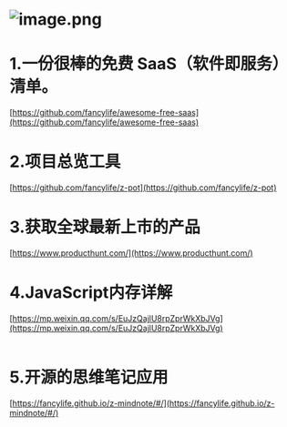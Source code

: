 # ![image.png](https://cdn.nlark.com/yuque/0/2021/png/132503/1624245865868-f6eaa692-bb38-4784-9aa4-2ae18feab401.png#clientId=udb5ba6c5-f58c-4&from=paste&height=1618&id=ufbd89d9f&margin=%5Bobject%20Object%5D&name=image.png&originHeight=1618&originWidth=1080&originalType=binary&ratio=1&size=2738073&status=done&style=none&taskId=ue0343d82-d9c7-467f-b922-b68a5ddfb8e&width=1080)
# 1.一份很棒的免费 SaaS（软件即服务）清单。
[https://github.com/fancylife/awesome-free-saas](https://github.com/fancylife/awesome-free-saas)<br />

# 2.项目总览工具
[https://github.com/fancylife/z-pot](https://github.com/fancylife/z-pot)<br />

# 3.获取全球最新上市的产品
[https://www.producthunt.com/](https://www.producthunt.com/)<br />

# 4.JavaScript内存详解
[https://mp.weixin.qq.com/s/EuJzQajlU8rpZprWkXbJVg](https://mp.weixin.qq.com/s/EuJzQajlU8rpZprWkXbJVg)<br />
<br />

# 5.开源的思维笔记应用
[https://fancylife.github.io/z-mindnote/#/](https://fancylife.github.io/z-mindnote/#/)
